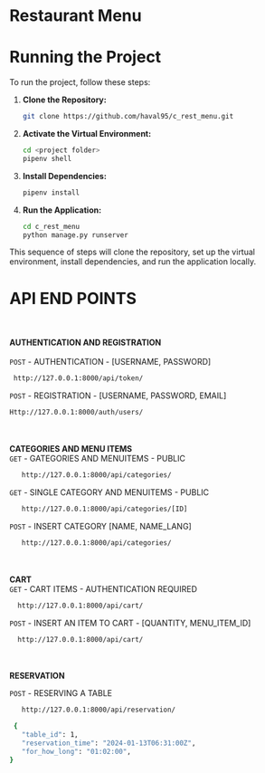 # Restaurant Menu

# Running the Project

To run the project, follow these steps:

1. **Clone the Repository:**
    ```bash
    git clone https://github.com/haval95/c_rest_menu.git
    ```

2. **Activate the Virtual Environment:**
    ```bash
    cd <project folder>
    pipenv shell
    ```

3. **Install Dependencies:**
    ```bash
    pipenv install
    ```

4. **Run the Application:**
    ```bash
    cd c_rest_menu
    python manage.py runserver
    ```

This sequence of steps will clone the repository, set up the virtual environment, install dependencies, and run the application locally.


# API END POINTS
<br /><br />
**AUTHENTICATION AND REGISTRATION**
<br /><br />
<code >POST</code> - AUTHENTICATION - [USERNAME, PASSWORD]
```bash
 http://127.0.0.1:8000/api/token/
```
<code >POST</code> - REGISTRATION - [USERNAME, PASSWORD, EMAIL]
 ```bash
 Http://127.0.0.1:8000/auth/users/
 ```
<br /><br />
**CATEGORIES AND MENU ITEMS**
<br />
<code >GET</code> - GATEGORIES AND MENUITEMS  - PUBLIC
 ```bash
    http://127.0.0.1:8000/api/categories/
 ```
<code >GET</code> - SINGLE CATEGORY AND MENUITEMS  - PUBLIC
 ```bash
    http://127.0.0.1:8000/api/categories/[ID]
 ```

<code >POST</code> - INSERT  CATEGORY   [NAME, NAME_LANG]
 ```bash
    http://127.0.0.1:8000/api/categories/
 ```
<br /><br />
**CART**
<br />
<code >GET</code> - CART ITEMS - AUTHENTICATION REQUIRED
 ```bash
   http://127.0.0.1:8000/api/cart/
 ```
<code >POST</code> - INSERT AN ITEM TO CART - [QUANTITY, MENU_ITEM_ID]
 ```bash
   http://127.0.0.1:8000/api/cart/
 ```
<br /><br />
**RESERVATION**
<br />

<code >POST</code> - RESERVING A TABLE
 ```bash
    http://127.0.0.1:8000/api/reservation/
 ```
 ```bash
  {
    "table_id": 1,
    "reservation_time": "2024-01-13T06:31:00Z",
    "for_how_long": "01:02:00",
}
 ```

